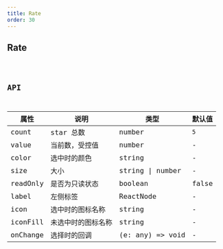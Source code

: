 ```yaml
---
title: Rate
order: 30
---
```


## Rate

<code src="./rate/index.tsx" />

## API

| 属性     | 说明               | 类型             | 默认值 |
| -------- | ------------------ | ---------------- | ------ |
| count    | star 总数          | number           | `5`    |
| value    | 当前数，受控值     | number           | -      |
| color    | 选中时的颜色       | string           | -      |
| size     | 大小               | string \| number | -      |
| readOnly | 是否为只读状态     | boolean          | false  |
| label    | 左侧标签           | ReactNode        | -      |
| icon     | 选中时的图标名称   | string           | -      |
| iconFill | 未选中时的图标名称 | string           | -      |
| onChange | 选择时的回调       | (e: any) => void | -      |
